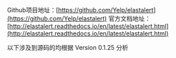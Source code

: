 Github项目地址：[https://github.com/Yelp/elastalert](https://github.com/Yelp/elastalert)
官方文档地址：[http://elastalert.readthedocs.io/en/latest/elastalert.html](http://elastalert.readthedocs.io/en/latest/elastalert.html)



以下涉及到源码的均根据 Version 0.1.25 分析

